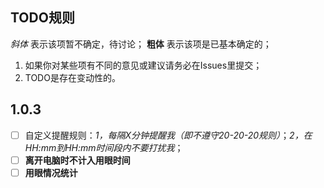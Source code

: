 ## TODO规则

*斜体* 表示该项暂不确定，待讨论；
**粗体** 表示该项是已基本确定的；

1. 如果你对某些项有不同的意见或建议请务必在Issues里提交；
2. TODO是存在变动性的。

## 1.0.3

- [ ] 自定义提醒规则：*1，每隔X分钟提醒我（即不遵守20-20-20规则）*；*2，在HH:mm到HH:mm时间段内不要打扰我*；
- [ ] **离开电脑时不计入用眼时间**
- [ ] **用眼情况统计**